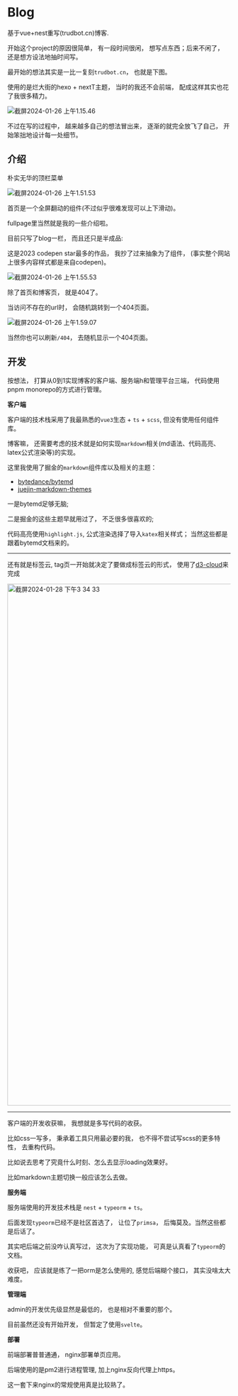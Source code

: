 # Blog

基于vue+nest重写(trudbot.cn)博客.

开始这个project的原因很简单， 有一段时间很闲， 想写点东西；后来不闲了， 还是想方设法地抽时间写。

最开始的想法其实是一比一复刻`trudbot.cn`， 也就是下图。

使用的是烂大街的hexo + nextT主题， 当时的我还不会前端， 配成这样其实也花了我很多精力。

![截屏2024-01-26 上午1.15.46](https://trudbot-md-img.oss-cn-shanghai.aliyuncs.com/%E6%88%AA%E5%B1%8F2024-01-26%20%E4%B8%8A%E5%8D%881.15.46.png)

不过在写的过程中， 越来越多自己的想法冒出来， 逐渐的就完全放飞了自己， 开始笨拙地设计每一处细节。

## 介绍

朴实无华的顶栏菜单

![截屏2024-01-26 上午1.51.53](https://trudbot-md-img.oss-cn-shanghai.aliyuncs.com/%E6%88%AA%E5%B1%8F2024-01-26%20%E4%B8%8A%E5%8D%881.51.53.png)

首页是一个全屏翻动的组件(不过似乎很难发现可以上下滑动)。

 fullpage里当然就是我的一些介绍啦。

目前只写了blog一栏， 而且还只是半成品:

这是2023 codepen star最多的作品， 我抄了过来抽象为了组件， (事实整个网站上很多内容样式都是来自codepen)。

![截屏2024-01-26 上午1.55.53](https://trudbot-md-img.oss-cn-shanghai.aliyuncs.com/%E6%88%AA%E5%B1%8F2024-01-26%20%E4%B8%8A%E5%8D%881.55.53.png)

除了首页和博客页， 就是404了。

当访问不存在的url时， 会随机跳转到一个404页面。

![截屏2024-01-26 上午1.59.07](https://trudbot-md-img.oss-cn-shanghai.aliyuncs.com/%E6%88%AA%E5%B1%8F2024-01-26%20%E4%B8%8A%E5%8D%881.59.07.png)

当然你也可以刷新`/404`， 去随机显示一个404页面。



## 开发

按想法， 打算从0到1实现博客的客户端、服务端h和管理平台三端， 代码使用pnpm monorepo的方式进行管理。

**客户端**

客户端的技术栈采用了我最熟悉的`vue3`生态 + `ts` + `scss`, 但没有使用任何组件库。

博客嘛， 还需要考虑的技术就是如何实现`markdown`相关(md语法、代码高亮、latex公式渲染等)的实现。

这里我使用了掘金的`markdown`组件库以及相关的主题：

* [bytedance/bytemd](https://github.com/bytedance/bytemd)
* [juejin-markdown-themes](https://github.com/xitu/juejin-markdown-themes)

一是bytemd足够无脑;

二是掘金的这些主题早就用过了， 不乏很多很喜欢的;

代码高亮使用`highlight.js`, 公式渲染选择了导入`katex`相关样式； 当然这些都是跟着bytemd文档来的。

---

还有就是标签云, tag页一开始就决定了要做成标签云的形式， 使用了[d3-cloud](https://github.com/jasondavies/d3-cloud)来完成

<img width="1177" alt="截屏2024-01-28 下午3 34 33" src="https://github.com/trudbot/Blog/assets/91862181/fe4379d3-8957-460d-985b-20f1049efdcb">


---

客户端的开发收获嘛， 我想就是多写代码的收获。

比如css一写多， 秉承着工具只用最必要的我， 也不得不尝试写scss的更多特性， 去重构代码。

比如说去思考了究竟什么时刻、怎么去显示loading效果好。

比如markdown主题切换一般应该怎么去做。

**服务端**

服务端使用的开发技术栈是 `nest` + `typeorm` + `ts`。

后面发现`typeorm`已经不是社区首选了， 让位了`primsa`， 后悔莫及。当然这些都是后话了。

其实吧后端之前没咋认真写过， 这次为了实现功能， 可真是认真看了`typeorm`的文档。

收获吧， 应该就是练了一把orm是怎么使用的, 感觉后端糊个接口， 其实没啥太大难度。

**管理端**

admin的开发优先级显然是最低的， 也是相对不重要的那个。

目前虽然还没有开始开发， 但暂定了使用`svelte`。

**部署**

前端部署普普通通， nginx部署单页应用。

后端使用的是pm2进行进程管理,  加上nginx反向代理上https。

这一套下来nginx的常规使用真是比较熟了。
